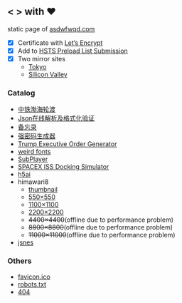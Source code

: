 ## **&lt;** **>** with :heart:

static page of [asdwfwqd.com](https://asdwfwqd.com)

-   [x] Certificate with [Let’s Encrypt](https://letsencrypt.org/)
-   [x] Add to [HSTS Preload List Submission](https://hstspreload.org/?domain=asdwfwqd.com)
-   [x] Two mirror sites
    -   [Tokyo](https://tk.asdwfwqd.com)
    -   [Silicon Valley](https://sv.asdwfwqd.com)

### Catalog

-   [中铁渤海轮渡](https://asdwfwqd.com/ferry)
-   [Json在线解析及格式化验证](https://asdwfwqd.com/json-formatter)
-   [备忘录](https://asdwfwqd.com/note)
-   [强密码生成器](https://asdwfwqd.com/password-generator)
-   [Trump Executive Order Generator](https://asdwfwqd.com/trump-generator)
-   [weird fonts](https://asdwfwqd.com/weird-fonts)
-   [SubPlayer](https://asdwfwqd.com/subplayer)
-   [SPACEX ISS Docking Simulator](https://asdwfwqd.com/iss-sim)
-   [h5ai](https://asdwfwqd.com/download)
-   himawari8
    -   [thumbnail](https://asdwfwqd.com/himawari8?resolution=1d)
    -   [550×550](https://asdwfwqd.com/himawari8?resolution=1d)
    -   [1100×1100](https://asdwfwqd.com/himawari8?resolution=2d)
    -   [2200×2200](https://asdwfwqd.com/himawari8?resolution=4d)
    -   ~~4400×4400~~(offline due to performance problem)
    -   ~~8800×8800~~(offline due to performance problem)
    -   ~~11000×11000~~(offline due to performance problem)
-   [jsnes](https://asdwfwqd.com/jsnes)

### Others

-   [favicon.ico](https://asdwfwqd.com/favicon.ico)
-   [robots.txt](https://asdwfwqd.com/robots.txt)
-   [404](https://asdwfwqd.com/404)
